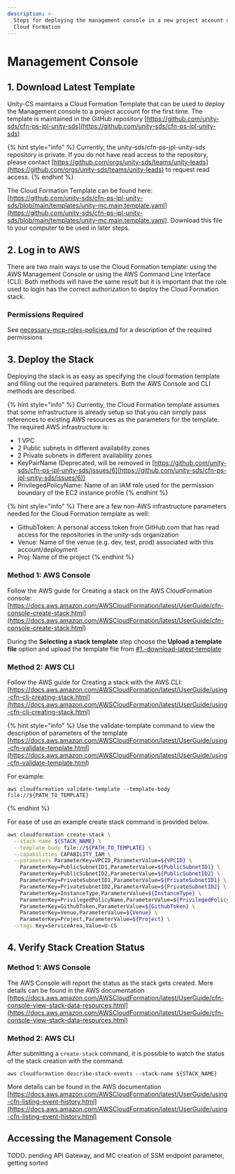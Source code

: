 ```yaml
---
description: >-
  Steps for deploying the management console in a new project account using
  Cloud Formation
---
```


# Management Console

## 1. Download Latest Template

Unity-CS maintains a Cloud Formation Template that can be used to deploy the Management console to a project account for the first time. The template is maintained in the GitHub repository [https://github.com/unity-sds/cfn-ps-jpl-unity-sds](https://github.com/unity-sds/cfn-ps-jpl-unity-sds)

{% hint style="info" %}
Currently, the unity-sds/cfn-ps-jpl-unity-sds repository is private. If you do not have read access to the repository, please contact [https://github.com/orgs/unity-sds/teams/unity-leads](https://github.com/orgs/unity-sds/teams/unity-leads) to request read access.
{% endhint %}

The Cloud Formation Template can be found here: [https://github.com/unity-sds/cfn-ps-jpl-unity-sds/blob/main/templates/unity-mc.main.template.yaml](https://github.com/unity-sds/cfn-ps-jpl-unity-sds/blob/main/templates/unity-mc.main.template.yaml). Download this file to your computer to be used in later steps.

## 2. Log in to AWS

There are two main ways to use the Cloud Formation template: using the AWS Management Console or using the AWS Command Line Interface (CLI). Both methods will have the same result but it is important that the role used to login has the correct authorization to deploy the Cloud Formation stack.

### Permissions Required

See [necessary-mcp-roles-policies.md](necessary-mcp-roles-policies.md "mention") for a description of the required permissions

## 3. Deploy the Stack

Deploying the stack is as easy as specifying the cloud formation template and filling out the required parameters. Both the AWS Console and CLI methods are described.

{% hint style="info" %}
Currently, the Cloud Formation template assumes that some infrastructure is already setup so that you can simply pass references to existing AWS resources as the parameters for the template. The required AWS infrastructure is:

* 1 VPC
* 2 Public subnets in different availability zones
* 2 Private subnets in different availability zones
* KeyPairName (Deprecated, will be removed in [https://github.com/unity-sds/cfn-ps-jpl-unity-sds/issues/6](https://github.com/unity-sds/cfn-ps-jpl-unity-sds/issues/6))
* PrivilegedPolicyName: Name of an IAM role used for the permission boundary of the EC2 instance profile
{% endhint %}

{% hint style="info" %}
There are a few non-AWS infrastructure parameters needed for the Cloud Formation template as well:

* GithubToken: A personal access token from GitHub.com that has read access for the repositories in the unity-sds organization
* Venue: Name of the venue (e.g. dev, test, prod) associated with this account/deployment
* Proj: Name of the project
{% endhint %}

### Method 1: AWS Console

Follow the AWS guide for Creating a stack on the AWS CloudFormation console: [https://docs.aws.amazon.com/AWSCloudFormation/latest/UserGuide/cfn-console-create-stack.html](https://docs.aws.amazon.com/AWSCloudFormation/latest/UserGuide/cfn-console-create-stack.html)

During the **Selecting a stack template** step choose the **Upload a template file** option and upload the template file from [#1.-download-latest-template](management-console.md#1.-download-latest-template "mention")

### Method 2: AWS CLI

Follow the AWS guide for Creating a stack with the AWS CLI: [https://docs.aws.amazon.com/AWSCloudFormation/latest/UserGuide/using-cfn-cli-creating-stack.html](https://docs.aws.amazon.com/AWSCloudFormation/latest/UserGuide/using-cfn-cli-creating-stack.html)

{% hint style="info" %}
Use the validate-template command to view the description of parameters of the template [https://docs.aws.amazon.com/AWSCloudFormation/latest/UserGuide/using-cfn-validate-template.html](https://docs.aws.amazon.com/AWSCloudFormation/latest/UserGuide/using-cfn-validate-template.html)

For example:

`aws cloudformation validate-template --template-body file://${PATH_TO_TEMPLATE}`


{% endhint %}

For ease of use an example create stack command is provided below.

```bash
aws cloudformation create-stack \
  --stack-name ${STACK_NAME} \
  --template-body file://${PATH_TO_TEMPLATE} \
  --capabilities CAPABILITY_IAM \
  --parameters ParameterKey=VPCID,ParameterValue=${VPCID} \
    ParameterKey=PublicSubnetID1,ParameterValue=${PublicSubnetID1} \
    ParameterKey=PublicSubnetID2,ParameterValue=${PublicSubnetID2} \
    ParameterKey=PrivateSubnetID1,ParameterValue=${PrivateSubnetID1} \
    ParameterKey=PrivateSubnetID2,ParameterValue=${PrivateSubnetID2} \
    ParameterKey=InstanceType,ParameterValue=${InstanceType} \
    ParameterKey=PrivilegedPolicyName,ParameterValue=${PrivilegedPolicyName} \
    ParameterKey=GithubToken,ParameterValue=${GithubToken} \
    ParameterKey=Venue,ParameterValue=${Venue} \
    ParameterKey=Project,ParameterValue=${Project} \
  --tags Key=ServiceArea,Value=U-CS
```

## 4. Verify Stack Creation Status

### Method 1: AWS Console

The AWS Console will report the status as the stack gets created. More details can be found in the AWS documentation [https://docs.aws.amazon.com/AWSCloudFormation/latest/UserGuide/cfn-console-view-stack-data-resources.html](https://docs.aws.amazon.com/AWSCloudFormation/latest/UserGuide/cfn-console-view-stack-data-resources.html)

### Method 2: AWS CLI

After submitting a `create-stack` command, it is possible to watch the status of the stack creation with the command:

```
aws cloudformation describe-stack-events --stack-name ${STACK_NAME}
```

More details can be found in the AWS documentation [https://docs.aws.amazon.com/AWSCloudFormation/latest/UserGuide/using-cfn-listing-event-history.html](https://docs.aws.amazon.com/AWSCloudFormation/latest/UserGuide/using-cfn-listing-event-history.html)

## Accessing the Management Console

TODO: pending API Gateway, and MC creation of SSM endpoint parameter, getting sorted





